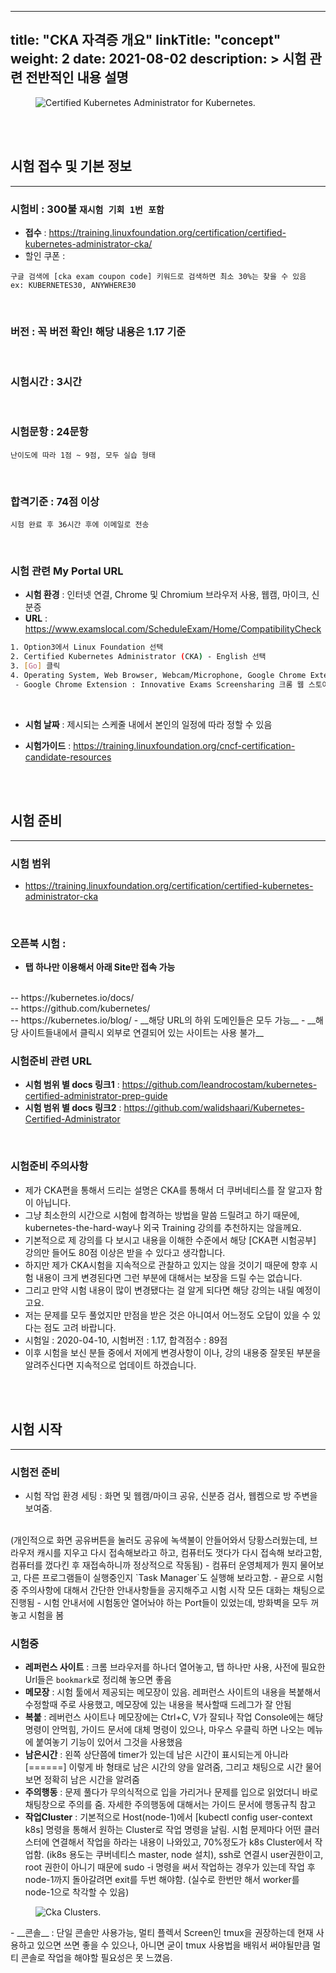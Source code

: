 
---
title: "CKA 자격증 개요"
linkTitle: "concept"
weight: 2
date: 2021-08-02
description: > 
  시험 관련 전반적인 내용 설명
---



<figure>
  <img src="/img/practice/cka/Certified Kubernetes Administrator for Kubernetes.jpg"
       alt="Certified Kubernetes Administrator for Kubernetes."
       class="mt-3 mb-3 border border-info rounded" />
</figure>


<br/>
<br/>



## 시험 접수 및 기본 정보

---
### __시험비__ : 300불   `재시험 기회 1번 포함`
  - __접수__ : https://training.linuxfoundation.org/certification/certified-kubernetes-administrator-cka/
  - 할인 쿠폰 : 
```
구글 검색에 [cka exam coupon code] 키워드로 검색하면 최소 30%는 찾을 수 있음
ex: KUBERNETES30, ANYWHERE30
```

<br/>

### __버전__ : 꼭 버전 확인! 해당 내용은 1.17 기준

<br/>

### __시험시간__ : 3시간   

<br/>

### __시험문항__ : 24문항   
`난이도에 따라 1점 ~ 9점, 모두 실습 형태`

<br/>

### __합격기준__ : 74점 이상   
`시험 완료 후 36시간 후에 이메일로 전송`

<br/>


### __시험 관련 My Portal URL__

  - __시험 환경__ : 인터넷 연결, Chrome 및 Chromium 브라우저 사용, 웹캠, 마이크, 신분증
  - __URL__ : https://www.examslocal.com/ScheduleExam/Home/CompatibilityCheck 
```sh
1. Option3에서 Linux Foundation 선택
2. Certified Kubernetes Administrator (CKA) - English 선택 
3. [Go] 클릭
4. Operating System, Web Browser, Webcam/Microphone, Google Chrome Extension, Ports, Bandwidth의 Status 체크 확인
 - Google Chrome Extension : Innovative Exams Screensharing 크롬 웹 스토어를 통해 설치
```

<br/>

  - __시험 날짜__ : 제시되는 스케줄 내에서 본인의 일정에 따라 정할 수 있음

  - __시험가이드__ : <https://training.linuxfoundation.org/cncf-certification-candidate-resources>
 
<br/>

<br/>



## 시험 준비

---

### __시험 범위__ 
  - https://training.linuxfoundation.org/certification/certified-kubernetes-administrator-cka
  
<br/>

### __오픈북 시험__ : 
  - __탭 하나만 이용해서 아래 Site만 접속 가능__ 
<br/>
-- https://kubernetes.io/docs/
<br/>
-- https://github.com/kubernetes/
<br/>
-- https://kubernetes.io/blog/
  - __해당 URL의 하위 도메인들은 모두 가능__ 
  - __해당 사이트들내에서 클릭시 외부로 연결되어 있는 사이트는 사용 불가__ 


<br/>

### __시험준비 관련 URL__
  - __시험 범위 별 docs 링크1__ : https://github.com/leandrocostam/kubernetes-certified-administrator-prep-guide
  - __시험 범위 별 docs 링크2__ : https://github.com/walidshaari/Kubernetes-Certified-Administrator

<br/>

### __시험준비 주의사항__
  - 제가 CKA편을 통해서 드리는 설명은 CKA를 통해서 더 쿠버네티스를 잘 알고자 함이 아닙니다.
  - 그냥 최소한의 시간으로 시험에 합격하는 방법을 말씀 드릴려고 하기 때문에, kubernetes-the-hard-way나 외국 Training 강의를 추천하지는 않을께요.
  - 기본적으로 제 강의를 다 보시고 내용을 이해한 수준에서 해당 [CKA편 시험공부] 강의만 들어도 80점 이상은 받을 수 있다고 생각합니다.
  - 하지만 제가 CKA시험을 지속적으로 관찰하고 있지는 않을 것이기 때문에 향후 시험 내용이 크게 변경된다면 그런 부분에 대해서는 보장을 드릴 수는 없습니다.
  - 그리고 만약 시험 내용이 많이 변경됐다는 걸 알게 되다면 해당 강의는 내릴 예정이고요.
  - 저는 문제를 모두 풀었지만 만점을 받은 것은 아니여서 어느정도 오답이 있을 수 있다는 점도 고려 바랍니다.
  - 시험일 : 2020-04-10, 시험버전 : 1.17, 합격점수 : 89점
  - 이후 시험을 보신 분들 중에서 저에게 변경사항이 이나, 강의 내용중 잘못된 부분을 알려주신다면 지속적으로 업데이트 하겠습니다.
  
  
<br/><br/>

## 시험 시작

---

### __시험전 준비__
  - 시험 작업 환경 세팅 : 화면 및 웹캠/마이크 공유, 신분증 검사, 웹켐으로 방 주변을 보여줌. 
  <br/>
(개인적으로 화면 공유버튼을 눌러도 공유에 녹색불이 안들어와서 당황스러웠는데, 브라우저 캐시를 지우고 다시 접속해보라고 하고, 컴퓨터도 껏다가 다시 접속해 보라고함, 컴퓨터를 껐다킨 후 재접속하니까 정상적으로 작동됨)
  - 컴퓨터 운영체제가 뭔지 물어보고, 다른 프로그램들이 실행중인지 `Task Manager`도 실행해 보라고함.
  - 끝으로 시험중 주의사항에 대해서 간단한 안내사항들을 공지해주고 시험 시작 모든 대화는 채팅으로 진행됨
  - 시험 안내서에 시험동안 열어놔야 하는 Port들이 있었는데, 방화벽을 모두 꺼놓고 시험을 봄
  
  
### __시험중__
  - __레퍼런스 사이트__ : 크롬 브라우저를 하나더 열어놓고, 탭 하나만 사용, 사전에 필요한 Url들은 `bookmark`로 정리해 놓으면 좋음
  - __메모장__ : 시험 툴에서 제공되는 메모장이 있음. 레퍼런스 사이트의 내용을 복붙해서 수정할때 주로 사용했고, 메모장에 있는 내용을 복사할때 드레그가 잘 안됨
  - __복붙__ : 레버런스 사이트나 메모장에는 Ctrl+C, V가 잘되나 작업 Console에는 해당 명령이 안먹힘, 가이드 문서에 대체 명령이 있으나, 마우스 우클릭 하면 나오는 메뉴에 붙여놓기 기능이 있어서 그것을 사용했음
  - __남은시간__ : 왼쪽 상단쯤에 timer가 있는데 남은 시간이 표시되는게 아니라 [======] 이렇게 바 형태로 남은 시간의 양을 알려줌, 그리고 채팅으로 시간 물어보면 정확히 남은 시간을 알려줌 
  - __주의행동__ : 문제 풀다가 무의식적으로 입을 가리거나 문제를 입으로 읽었더니 바로 채팅창으로 주의를 줌. 자세한 주의행동에 대해서는 가이드 문서에 행동규칙 참고 
  - __작업Cluster__ : 기본적으로 Host(node-1)에서 [kubectl config user-context k8s] 명령을 통해서 원하는 Cluster로 작업 명령을 날림. 시험 문제마다 어떤 클러스터에 연결해서 작업을 하라는 내용이 나와있고, 70%정도가 k8s Cluster에서 작업함. (ik8s 용도는 쿠버네티스 master, node 설치), ssh로 연결시 user권한이고, root 권한이 아니기 때문에 sudo -i 명령을 써서 작업하는 경우가 있는데 작업 후 node-1까지 돌아갈려면 exit를 두번 해야함. (실수로 한번만 해서 worker를 node-1으로 착각할 수 있음) 

<figure>
  <img src="/img/practice/cka/Cka Clusters.jpg"
       alt="Cka Clusters."
       class="mt-3 mb-3 border border-info rounded" />
</figure>
  - __콘솔__ : 단일 콘솔만 사용가능, 멀티 플렉서 Screen인 tmux을 권장하는데 현재 사용하고 있으면 쓰면 좋을 수 있으나, 아니면 굳이 tmux 사용법을 배워서 써야될만큼 멀티 콘솔로 작업을 해야할 필요성은 못 느꼈음.
  
  